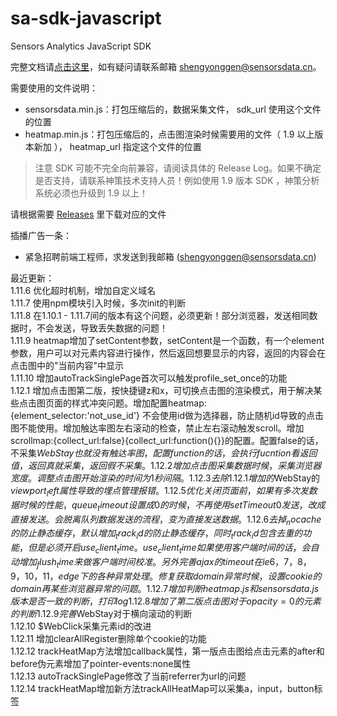# sa-sdk-javascript

Sensors Analytics JavaScript SDK

完整文档请[点击这里](http://www.sensorsdata.cn/manual/js_sdk.html)，如有疑问请联系邮箱 shengyonggen@sensorsdata.cn。

需要使用的文件说明：

* sensorsdata.min.js：打包压缩后的，数据采集文件， sdk_url 使用这个文件的位置   
* heatmap.min.js：打包压缩后的，点击图渲染时候需要用的文件（ 1.9 以上版本新加 ）， heatmap_url 指定这个文件的位置   

> 注意 SDK 可能不完全向前兼容，请阅读具体的 Release Log。如果不确定是否支持，请联系神策技术支持人员！例如使用 1.9 版本 SDK ，神策分析系统必须也升级到 1.9 以上！
 
请根据需要 [Releases](https://github.com/sensorsdata/sa-sdk-javascript/releases) 里下载对应的文件     

插播广告一条：
 * 紧急招聘前端工程师，求发送到我邮箱 (shengyonggen@sensorsdata.cn)

 
最近更新：   
1.11.6 优化超时机制，增加自定义域名   
1.11.7 使用npm模块引入时候，多次init的判断   
1.11.8 在1.10.1 - 1.11.7间的版本有这个问题，必须更新！部分浏览器，发送相同数据时，不会发送，导致丢失数据的问题！  
1.11.9 heatmap增加了setContent参数，setContent是一个函数，有一个element参数，用户可以对元素内容进行操作，然后返回想要显示的内容，返回的内容会在点击图中的"当前内容"中显示  
1.11.10 增加autoTrackSinglePage首次可以触发profile_set_once的功能  
1.12.1 增加点击图第二版，按快捷键z和x，可切换点击图的渲染模式，用于解决某些点击图页面的样式冲突问题。增加配置heatmap:{element_selector:'not_use_id'} 不会使用id做为选择器，防止随机id导致的点击图不能使用。增加触达率图左右滚动的检查，禁止左右滚动触发scroll。增加scrollmap:{collect_url:false}{collect_url:function(){}}的配置。配置false的话，不采集$WebStay也就没有触达率图，配置function的话，会执行fucntion看返回值，返回真就采集，返回假不采集。  
1.12.2 增加点击图采集数据时候，采集浏览器宽度。调整点击图开始渲染的时间为1秒间隔。  
1.12.3 去除1.12.1增加的$WebStay的$viewport_left属性导致的埋点管理报错。    
1.12.5 优化关闭页面前，如果有多次发数据时候的性能，queue_timeout 设置成 0 的时候，不再使用setTimeout 0发送，改成直接发送。会脱离队列数据发送的流程，变为直接发送数据。     
1.12.6 去掉_nocache的防止静态缓存，默认增加_track_id的防止静态缓存，同时_track_id包含去重的功能，但是必须开启use_client_time。use_client_time如果使用客户端时间的话，会自动增加_flush_time来做客户端时间校准。另外完善ajax的timeout在ie6，7，8，9，10，11，edge下的各种异常处理。修复获取domain异常时候，设置cookie的domain再某些浏览器异常的问题。  
1.12.7 增加判断heatmap.js和sensorsdata.js版本是否一致的判断，打印log  
1.12.8 增加了第二版点击图对于opacity=0的元素的判断
1.12.9 完善$WebStay对于横向滚动的判断  
1.12.10 $WebClick采集元素id的改进  
1.12.11 增加clearAllRegister删除单个cookie的功能  
1.12.12 trackHeatMap方法增加callback属性，第一版点击图给点击元素的after和before伪元素增加了pointer-events:none属性  
1.12.13 autoTrackSinglePage修改了当前referrer为url的问题  
1.12.14 trackHeatMap增加新方法trackAllHeatMap可以采集a，input，button标签  




